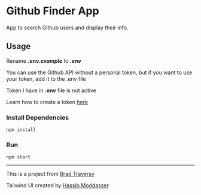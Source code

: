 # Github Finder App

App to search Github users and display their info.

## Usage

Rename **_.env.example_** to **_.env_**

You can use the Github API without a personal token, but if you want to use your token, add it to the .env file

Token I have in **.env** file is not active

Learn how to create a token [here](https://docs.github.com/en/authentication/keeping-your-account-and-data-secure/creating-a-personal-access-token)

### Install Dependencies

```
npm install
```

### Run

```
npm start
```


---
This is a project from [Brad Traversy](https://www.traversymedia.com/)

Tailwind UI created by [Hassib Moddasser](https://twitter.com/hassibmoddasser)
